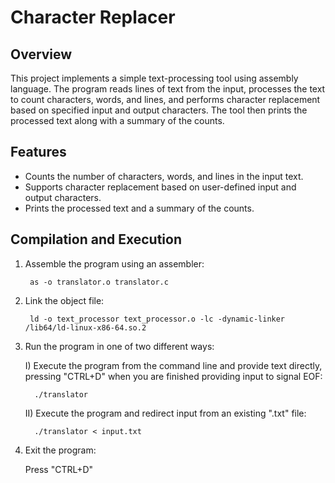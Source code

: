 # Character Replacer

## Overview

This project implements a simple text-processing tool using assembly language. The program reads lines of text from the input, processes the text to count characters, words, and lines, 
and performs character replacement based on specified input and output characters. The tool then prints the processed text along with a summary of the counts.

## Features

- Counts the number of characters, words, and lines in the input text.
- Supports character replacement based on user-defined input and output characters.
- Prints the processed text and a summary of the counts.

## Compilation and Execution

1. Assemble the program using an assembler:

        as -o translator.o translator.c

2. Link the object file:

        ld -o text_processor text_processor.o -lc -dynamic-linker /lib64/ld-linux-x86-64.so.2

3. Run the program in one of two different ways:

     I) Execute the program from the command line and provide text directly, pressing "CTRL+D" when you are finished providing input to signal EOF:

         ./translator

     II) Execute the program and redirect input from an existing ".txt" file:

         ./translator < input.txt

4. Exit the program:

     Press "CTRL+D" 
